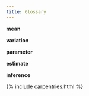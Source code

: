 ```yaml
---
title: Glossary
---
```

**mean**

**variation**

**parameter**

**estimate**

**inference**


{% include carpentries.html %}
